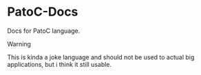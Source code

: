 # PatoC-Docs
Docs for PatoC language.
> [!WARNING]  
> This is kinda a joke language and should not be used to actual big applications, but i think it still usable.
